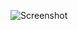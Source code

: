 ![Screenshot](https://raw.githubusercontent.com/Cryakl/Ultimate-RAT-Collection/refs/heads/main/NjRat/Ziku/WhiteRat%20Newbie%20By%20Ziku/Screenshot.png)
